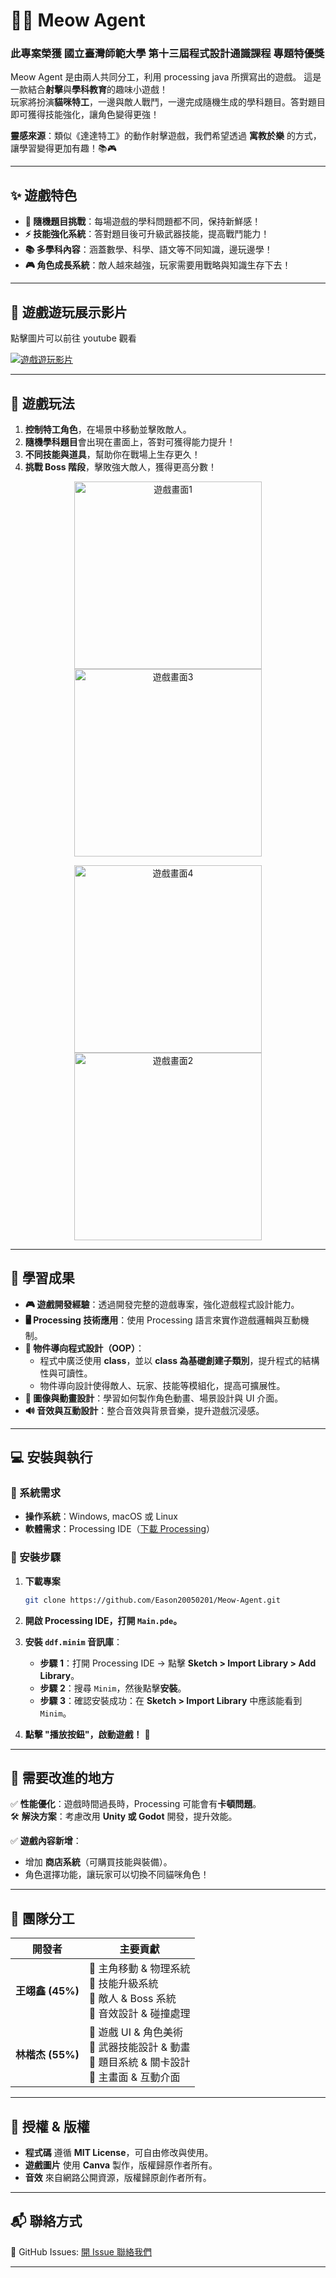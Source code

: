 # 🕵️‍♂️ Meow Agent

### 此專案榮獲 國立臺灣師範大學 第十三屆程式設計通識課程 專題特優獎
Meow Agent 是由兩人共同分工，利用 processing java 所撰寫出的遊戲。
這是一款結合**射擊**與**學科教育**的趣味小遊戲！  
玩家將扮演**貓咪特工**，一邊與敵人戰鬥，一邊完成隨機生成的學科題目。答對題目即可獲得技能強化，讓角色變得更強！

**靈感來源**：類似《達達特工》的動作射擊遊戲，我們希望透過 **寓教於樂** 的方式，讓學習變得更加有趣！📚🎮

---

## ✨ 遊戲特色
- **🎲 隨機題目挑戰**：每場遊戲的學科問題都不同，保持新鮮感！
- **⚡ 技能強化系統**：答對題目後可升級武器技能，提高戰鬥能力！
- **📚 多學科內容**：涵蓋數學、科學、語文等不同知識，邊玩邊學！
- **🎮 角色成長系統**：敵人越來越強，玩家需要用戰略與知識生存下去！

---

## **🎥 遊戲遊玩展示影片**
點擊圖片可以前往 youtube 觀看

[![遊戲遊玩影片](https://img.youtube.com/vi/gtMC3hjhFL8/0.jpg)](https://youtu.be/gtMC3hjhFL8)

---

## **🎯 遊戲玩法**
1. **控制特工角色**，在場景中移動並擊敗敵人。
2. **隨機學科題目**會出現在畫面上，答對可獲得能力提升！
3. **不同技能與道具**，幫助你在戰場上生存更久！
4. **挑戰 Boss 階段**，擊敗強大敵人，獲得更高分數！

<p align="center">
  <img src="data/about1.png" alt="遊戲畫面1" width="300">
  <img src="data/about3.png" alt="遊戲畫面3" width="300">
</p>
<p align="center">
  <img src="data/about4.png" alt="遊戲畫面4" width="300">
  <img src="data/about2.png" alt="遊戲畫面2" width="300">
</p>

---

## **🌟 學習成果**
- **🎮 遊戲開發經驗**：透過開發完整的遊戲專案，強化遊戲程式設計能力。
- **🖥️ Processing 技術應用**：使用 Processing 語言來實作遊戲邏輯與互動機制。
- **🧩 物件導向程式設計（OOP）**：
  - 程式中廣泛使用 **class**，並以 **class 為基礎創建子類別**，提升程式的結構性與可讀性。
  - 物件導向設計使得敵人、玩家、技能等模組化，提高可擴展性。
- **🎨 圖像與動畫設計**：學習如何製作角色動畫、場景設計與 UI 介面。
- **🔊 音效與互動設計**：整合音效與背景音樂，提升遊戲沉浸感。

---

## **💻 安裝與執行**
### **📌 系統需求**
- **操作系統**：Windows, macOS 或 Linux
- **軟體需求**：Processing IDE（[下載 Processing](https://processing.org/download/)）

### **🚀 安裝步驟**
1. **下載專案**
   ```bash
   git clone https://github.com/Eason20050201/Meow-Agent.git
   ```
2. **開啟 Processing IDE，打開 `Main.pde`。**

3. **安裝 `ddf.minim` 音訊庫**：
   - **步驟 1**：打開 Processing IDE → 點擊 **Sketch > Import Library > Add Library**。
   - **步驟 2**：搜尋 `Minim`，然後點擊**安裝**。
   - **步驟 3**：確認安裝成功：在 **Sketch > Import Library** 中應該能看到 `Minim`。

4. **點擊 "播放按鈕"，啟動遊戲！** 🚀

---

## **🔧 需要改進的地方**
✅ **性能優化**：遊戲時間過長時，Processing 可能會有**卡頓問題**。  
🛠 **解決方案**：考慮改用 **Unity 或 Godot** 開發，提升效能。  

✅ **遊戲內容新增**：  
- 增加 **商店系統**（可購買技能與裝備）。  
- 角色選擇功能，讓玩家可以切換不同貓咪角色！  

---

## **👥 團隊分工**
| 開發者 | 主要貢獻 |
|--------|----------|
| **王翊鑫 (45%)** | 🔹 主角移動 & 物理系統<br>🔹 技能升級系統<br>🔹 敵人 & Boss 系統<br>🔹 音效設計 & 碰撞處理 |
| **林楷杰 (55%)** | 🔹 遊戲 UI & 角色美術<br>🔹 武器技能設計 & 動畫<br>🔹 題目系統 & 關卡設計<br>🔹 主畫面 & 互動介面 |

---

## **📜 授權 & 版權**
- **程式碼** 遵循 **MIT License**，可自由修改與使用。
- **遊戲圖片** 使用 **Canva** 製作，版權歸原作者所有。
- **音效** 來自網路公開資源，版權歸原創作者所有。

---

## **📬 聯絡方式**
📌 GitHub Issues: [開 Issue 聯絡我們](https://github.com/Eason20050201/Meow-Agent/issues)

---

